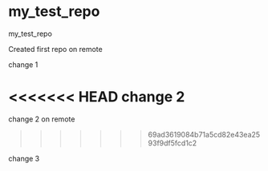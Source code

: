 # my_test_repo
my_test_repo

Created first repo on remote

change 1

<<<<<<< HEAD
change 2
=======
change 2 on remote
>>>>>>> 69ad3619084b71a5cd82e43ea2593f9df5fcd1c2

change 3